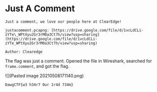 # Just A Comment 
```
Just a comment, we love our people here at ClearEdge!

justacomment.pcapng: [https://drive.google.com/file/d/1vcLdCLi-zYTe\_WPtXyu2Gr3rM0a3Ct7h/view?usp=sharing](https://drive.google.com/file/d/1vcLdCLi-zYTe_WPtXyu2Gr3rM0a3Ct7h/view?usp=sharing)

Author: Clearedge
```

The flag was just a comment. Opened the file in Wireshark, searched for `frame.comment`, and got the flag.

![](Pasted image 20210508171140.png)

`DawgCTF{w3 h34r7 0ur 1r4d 734m}`
